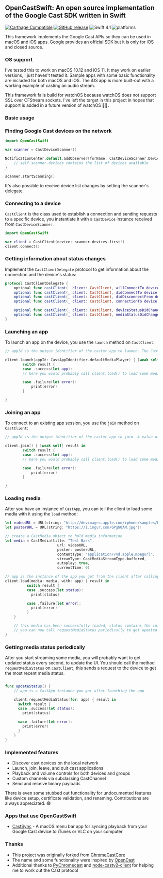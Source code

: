## OpenCastSwift: An open source implementation of the Google Cast SDK written in Swift

[![Carthage Compatible](https://img.shields.io/badge/Carthage-compatible-4BC51D.svg?style=flat)](https://github.com/Carthage/Carthage)
[![GitHub release](https://img.shields.io/github/release/mhmiles/OpenCastSwift.svg)](https://github.com/mhmiles/OpenCastSwift/releases)
![Swift 4.1](https://img.shields.io/badge/Swift-4.1-orange.svg)
![platforms](https://img.shields.io/badge/platform-iOS%20%7C%20macOS-lightgrey.svg)

This framework implements the Google Cast APIs so they can be used in macOS and iOS apps. Google provides an official SDK but it is only for iOS and closed source.

### OS support

I've tested this to work on macOS 10.12 and iOS 11. It may work on earlier versions, I just haven't tested it. Sample apps with some basic functionality are included for both macOS and iOS. The iOS app is more built-out with a working example of casting an audio stream.

This framework fails build for watchOS because watchOS does not support SSL over CFStream sockets. I've left the target in this project in hopes that support is added in a future version of watchOS 🤞🤞.

### Basic usage

### Finding Google Cast devices on the network

```swift
import OpenCastSwift

var scanner = CastDeviceScanner()

NotificationCenter.default.addObserver(forName: CastDeviceScanner.DeviceListDidChange, object: scanner, queue: nil) { [unowned self] _ in
	// self.scanner.devices contains the list of devices available
}

scanner.startScanning()
```

It's also possible to receive device list changes by setting the scanner's delegate.

### Connecting to a device

`CastClient` is the class used to establish a connection and sending requests to a specific device, you instantiate it with a `CastDevice` instance received from `CastDeviceScanner`.

```swift
import OpenCastSwift

var client = CastClient(device: scanner.devices.first!)
client.connect()
```

### Getting information about status changes

Implement the `CastClientDelegate` protocol to get information about the connection and the device's status:

```swift
protocol CastClientDelegate {    
    optional func castClient(_ client: CastClient, willConnectTo device: CastDevice)
    optional func castClient(_ client: CastClient, didConnectTo device: CastDevice)
    optional func castClient(_ client: CastClient, didDisconnectFrom device: CastDevice)
    optional func castClient(_ client: CastClient, connectionTo device: CastDevice, didFailWith error: NSError)

    optional func castClient(_ client: CastClient, deviceStatusDidChange status: CastStatus)
    optional func castClient(_ client: CastClient, mediaStatusDidChange status: CastMediaStatus)
}
```

### Launching an app

To launch an app on the device, you use the `launch` method on `CastClient`:

```swift
// appId is the unique identifier of the caster app to launch. The CastAppIdentifier struct contains the identifiers of the default generic media player, YouTube, and Google Assistant.

client.launch(appId: CastAppIdentifier.defaultMediaPlayer) { [weak self] result in
		switch result {
		case .success(let app):
	    // here you would probably call client.load() to load some media

		case .failure(let error):
			print(error)
		}

}
```

### Joining an app

To connect to an existing app session, you use the `join` method on `CastClient`:

```swift
// appId is the unique identifier of the caster app to join. A value of nil will cause the client to attempt to connect to the currently running app.

client.join() { [weak self] result in
		switch result {
		case .success(let app):
	    // here you would probably call client.load() to load some media

		case .failure(let error):
			print(error)
		}

}
```

### Loading media

After you have an instance of `CastApp`, you can tell the client to load some media with it using the `load` method:

```swift
let videoURL = URL(string: "http://devimages.apple.com/iphone/samples/bipbop/bipbopall.m3u8")!
let posterURL = URL(string: "https://i.imgur.com/GPgh0AN.jpg")!

// create a CastMedia object to hold media information
let media = CastMedia(title: "Test Bars",
						url: videoURL,
						poster: posterURL,
						contentType: "application/vnd.apple.mpegurl",
						streamType: CastMediaStreamType.buffered,
						autoplay: true,
						currentTime: 0)

// app is the instance of the app you got from the client after calling launch, or from the status callbacks
client.load(media: media, with: app) { result in
          switch result {
          case .success(let status):
            print(status)

          case .failure(let error):
            print(error)
          }
    }

    // this media has been successfully loaded, status contains the initial status for this media
	// you can now call requestMediaStatus periodically to get updated media status
}
```

### Getting media status periodically

After you start streaming some media, you will probably want to get updated status every second, to update the UI. You should call the method `requestMediaStatus` on `CastClient`, this sends a request to the device to get the most recent media status.

```swift

func updateStatus() {
	// app is a CastApp instance you got after launching the app

	client.requestMediaStatus(for: app) { result in
      switch result {
      case .success(let status):
        print(status)

      case .failure(let error):
        print(error)
      }
	}
}

```

### Implemented features

* Discover cast devices on the local network
* Launch, join, leave, and quit cast applications
* Playback and volume controls for both devices and groups
* Custom channels via subclassing CastChannel
* Send and receive binary payloads

There is even some stubbed out functionality for undocumented features like device setup, certificate validation, and renaming. Contributions are always appreciated. 😄

### Apps that use OpenCastSwift

* [CastSync](https://itunes.apple.com/us/app/castsync/id1334278434?mt=12) - A macOS menu bar app for syncing playback from your Google Cast device to iTunes or VLC on your computer

### Thanks

* This project was originally forked from [ChromeCastCore](https://github.com/insidegui/ChromeCastCore)
* The name and some functionality were inspired by [OpenCast](https://github.com/acj/OpenCast)
* Additional thanks to [PyChromecast](https://github.com/balloob/pychromecast) and [node-castv2-client](https://github.com/thibauts/node-castv2-client) for helping me to work out the Cast protocol
